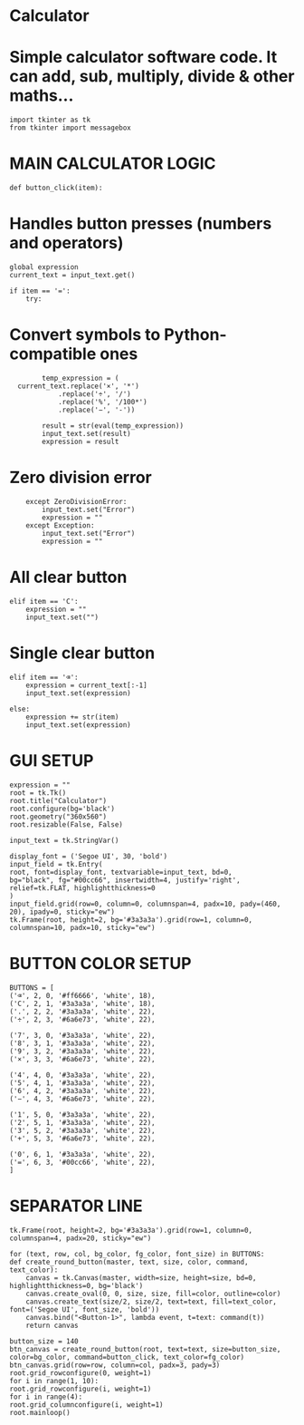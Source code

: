 # Calculator
# Simple calculator software code. It can add, sub, multiply, divide & other maths...

    import tkinter as tk
    from tkinter import messagebox

# MAIN CALCULATOR LOGIC

    def button_click(item):

# Handles button presses (numbers and operators)
    global expression
    current_text = input_text.get()
    
    if item == '=':
        try:

# Convert symbols to Python-compatible ones
            temp_expression = (
      current_text.replace('×', '*')
                .replace('÷', '/')
                .replace('%', '/100*')
                .replace('−', '-'))
            
            result = str(eval(temp_expression))
            input_text.set(result)
            expression = result
            
# Zero division error
        except ZeroDivisionError:
            input_text.set("Error")
            expression = ""
        except Exception:
            input_text.set("Error")
            expression = ""
            
# All clear button
    elif item == 'C':
        expression = ""
        input_text.set("")
        
# Single clear button
    elif item == '⌫':
        expression = current_text[:-1]
        input_text.set(expression)

    else:
        expression += str(item)
        input_text.set(expression)


# GUI SETUP
    expression = ""
    root = tk.Tk()
    root.title("Calculator")
    root.configure(bg='black')
    root.geometry("360x560")
    root.resizable(False, False)

    input_text = tk.StringVar()

    display_font = ('Segoe UI', 30, 'bold')
    input_field = tk.Entry(
    root, font=display_font, textvariable=input_text, bd=0,
    bg="black", fg="#00cc66", insertwidth=4, justify='right',
    relief=tk.FLAT, highlightthickness=0
    )
    input_field.grid(row=0, column=0, columnspan=4, padx=10, pady=(460, 20), ipady=0, sticky="ew")
    tk.Frame(root, height=2, bg='#3a3a3a').grid(row=1, column=0, columnspan=10, padx=10, sticky="ew")

# BUTTON COLOR SETUP
    BUTTONS = [
    ('⌫', 2, 0, '#ff6666', 'white', 18),   
    ('C', 2, 1, '#3a3a3a', 'white', 18),   
    ('.', 2, 2, '#3a3a3a', 'white', 22),
    ('÷', 2, 3, '#6a6e73', 'white', 22),

    ('7', 3, 0, '#3a3a3a', 'white', 22),
    ('8', 3, 1, '#3a3a3a', 'white', 22),
    ('9', 3, 2, '#3a3a3a', 'white', 22),
    ('×', 3, 3, '#6a6e73', 'white', 22),

    ('4', 4, 0, '#3a3a3a', 'white', 22),
    ('5', 4, 1, '#3a3a3a', 'white', 22),
    ('6', 4, 2, '#3a3a3a', 'white', 22),
    ('−', 4, 3, '#6a6e73', 'white', 22),

    ('1', 5, 0, '#3a3a3a', 'white', 22),
    ('2', 5, 1, '#3a3a3a', 'white', 22),
    ('3', 5, 2, '#3a3a3a', 'white', 22),
    ('+', 5, 3, '#6a6e73', 'white', 22),

    ('0', 6, 1, '#3a3a3a', 'white', 22),
    ('=', 6, 3, '#00cc66', 'white', 22),
    ]

# SEPARATOR LINE

    tk.Frame(root, height=2, bg='#3a3a3a').grid(row=1, column=0, columnspan=4, padx=20, sticky="ew")

    for (text, row, col, bg_color, fg_color, font_size) in BUTTONS:
    def create_round_button(master, text, size, color, command, text_color):
        canvas = tk.Canvas(master, width=size, height=size, bd=0, highlightthickness=0, bg='black')
        canvas.create_oval(0, 0, size, size, fill=color, outline=color)
        canvas.create_text(size/2, size/2, text=text, fill=text_color, font=('Segoe UI', font_size, 'bold'))
        canvas.bind("<Button-1>", lambda event, t=text: command(t))
        return canvas

    button_size = 140 
    btn_canvas = create_round_button(root, text=text, size=button_size, color=bg_color, command=button_click, text_color=fg_color)
    btn_canvas.grid(row=row, column=col, padx=3, pady=3)
    root.grid_rowconfigure(0, weight=1)
    for i in range(1, 10): 
    root.grid_rowconfigure(i, weight=1)
    for i in range(4):
    root.grid_columnconfigure(i, weight=1)
    root.mainloop()
